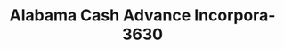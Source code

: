---
f_zip-code: 35771
f_state-code: AL
title: Alabama Cash Advance Incorpora-3630
f_phone: 256-638-3833
f_city-only: Section
f_address: 540 Main Street S Section
f_location-unique-id: '3630'
slug: alabama-cash-advance-incorpora-3630
updated-on: '2024-05-30T13:46:58.046Z'
created-on: '2024-05-30T13:36:59.803Z'
published-on: '2024-05-30T13:54:32.469Z'
f_city-state: cms/city/section-al.md
f_company: cms/company/alabama-cash-advance-incorpora.md
f_state: cms/state/alabama.md
layout: '[payday-loan].html'
tags: payday-loan
---
